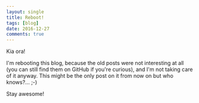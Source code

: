 ```yaml
---
layout: single
title: Reboot!
tags: [blog]
date: 2016-12-27
comments: true
---
```


Kia ora!

I'm rebooting this blog, because the old posts were not interesting at
all (you can still find them on GitHub if you're curious), and I'm not taking
care of it anyway. This might be the only post on it from now on but who
knows?... ;-)

Stay awesome!
